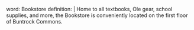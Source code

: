 word: Bookstore
definition: |
  Home to all textbooks, Ole gear, school supplies, and more, the Bookstore is conveniently located on the first floor of Buntrock Commons.
